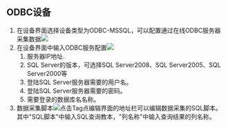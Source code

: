 ## ODBC设备
1. 在设备界面选择设备类型为ODBC-MSSQL，可以配置通过在线ODBC服务器采集数据![](https://cdn.nlark.com/yuque/0/2024/png/43815434/1714014679046-71fc1365-96e8-4b7c-93cb-6fcdc7db0566.png#from=url&id=ZgKP5&originalType=binary&ratio=1&rotation=0&showTitle=false&status=done&style=none&title=)
2. 在设备界面中输入ODBC服务配置![](https://cdn.nlark.com/yuque/0/2024/png/43815434/1714014679132-453d4d6b-2b5d-4bd3-8684-1c0d6479093c.png#from=url&id=MSKxM&originalType=binary&ratio=1&rotation=0&showTitle=false&status=done&style=none&title=)
   1. 服务器IP地址.
   2. SQL Server的版本，可选择SQL Server2008、SQL Server2005、SQL Server2000等
   3. 登陆SQL Server服务器需要的用户名。
   4. 登陆SQL Server服务器需要的密码。
   5. 需要登录的数据库名名称。
3. 数据采集脚本![](https://cdn.nlark.com/yuque/0/2024/png/43815434/1714014679222-5372aea4-2949-4192-a3f5-a299702700bc.png#from=url&id=kq2xO&originalType=binary&ratio=1&rotation=0&showTitle=false&status=done&style=none&title=)点击Tag点编辑界面的地址栏可以编辑数据采集的SQL脚本。其中"SQL脚本"中输入SQL查询教本，"列名称"中输入查询结果的列名称。
